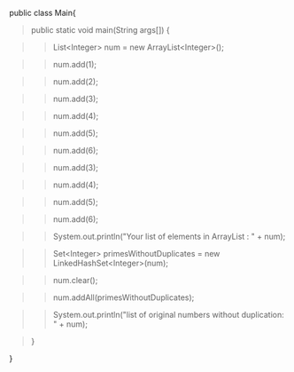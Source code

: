 public class Main{

> public static void main(String args\[\]) {

> > List\<Integer> num = new ArrayList\<Integer>();

> > num.add(1);

> > num.add(2);

> > num.add(3);

> > num.add(4);

> > num.add(5);

> > num.add(6);

> > num.add(3);

> > num.add(4);

> > num.add(5);

> > num.add(6);

> > System.out.println(\"Your list of elements in ArrayList : \" + num);

> > Set\<Integer> primesWithoutDuplicates = new
> > LinkedHashSet\<Integer>(num);

> > num.clear();

> > num.addAll(primesWithoutDuplicates);

> > System.out.println(\"list of original numbers without duplication:
> > \" + num);

> }

}